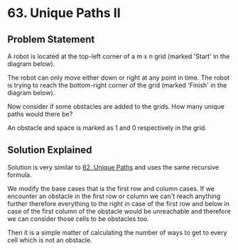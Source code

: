 # 63. Unique Paths II

## Problem Statement

A robot is located at the top-left corner of a m x n grid (marked 'Start' in the diagram below).

The robot can only move either down or right at any point in time. The robot is trying to reach the bottom-right corner of the grid (marked 'Finish' in the diagram below).

Now consider if some obstacles are added to the grids. How many unique paths would there be?

An obstacle and space is marked as 1 and 0 respectively in the grid.

## Solution Explained

Solution is very similar to [62. Unique Paths](../62.%20Unique%20Paths) and uses the same recursive formula.

We modify the base cases that is the first row and column cases. If we encounter an obstacle in the first row or column we can't reach anything further therefore everything to the right in case of the first row and below in case of the first column of the obstacle would be unreachable and therefore we can consider those cells to be obstacles too.

Then it is a simple matter of calculating the number of ways to get to every cell which is not an obstacle.

